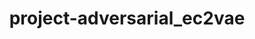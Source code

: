---
layout: project-adversarial_ec2vae
title: project-adversarial_ec2vae
slug: /project-adversarial_ec2vae
---
